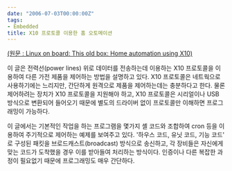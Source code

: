 ```yaml
---
date: "2006-07-03T00:00:00Z"
tags:
- Embedded
title: X10 프로토콜 이용한 홈 오토메이션
---
```


[(원문 : Linux on board: This old box: Home automation using X10)](http://www-128.ibm.com/developerworks/library/l-lobx10.html)

이 글은 전력선(power lines) 위로 데이터를 전송하는데 이용하는 X10 프로토콜을 이용하여 다른 가전 제품을 제어하는 방법을 설명하고 있다. X10 프로토콜은 네트웍으로 사용하기에는 느리지만, 간단하게 원격으로 제품을 제어하는데는 충분하다고 한다. 물론 제어하려는 장치가 X10 프로토콜을 지원해야 하고, X10 프로토콜은 시리얼이나 USB 방식으로 변환되어 들어오기 때문에 별도의 드라이버 없이 프로토콜만 이해하면 프로그래밍이 가능하다.

이 글에서는 기본적인 작업을 하는 프로그램을 몇가지 셸 코드와 조합하여 cron 등을 이용하여 주기적으로 제어하는 예제를 보여주고 있다. '하우스 코드, 유닛 코드, 기능 코드' 로 구성된 패킷을 브로드캐스트(broadcast) 방식으로 송신하고, 각 장비들은 자신에게 맞는 코드가 도착했을 경우 이를 받아들여 처리하는 방식이다. 인증이나 다른 복잡한 과정이 필요없기 때문에 프로그래밍도 매우 간단하다.
